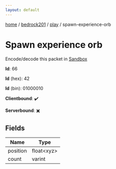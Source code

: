 ```yaml
---
layout: default
---
```


[home](/)  /  [bedrock201](/protocol/bedrock201)  /  [play](/protocol/bedrock201/play)  /  spawn-experience-orb

# Spawn experience orb

Encode/decode this packet in [Sandbox](../../../sandbox/bedrock201#play.spawn_experience_orb)

**Id**: 66

**Id** (hex): 42

**Id** (bin): 01000010

**Clientbound**: ✔️

**Serverbound**: ✖️

## Fields

Name | Type
---|---
position | float&lt;xyz&gt;
count | varint
